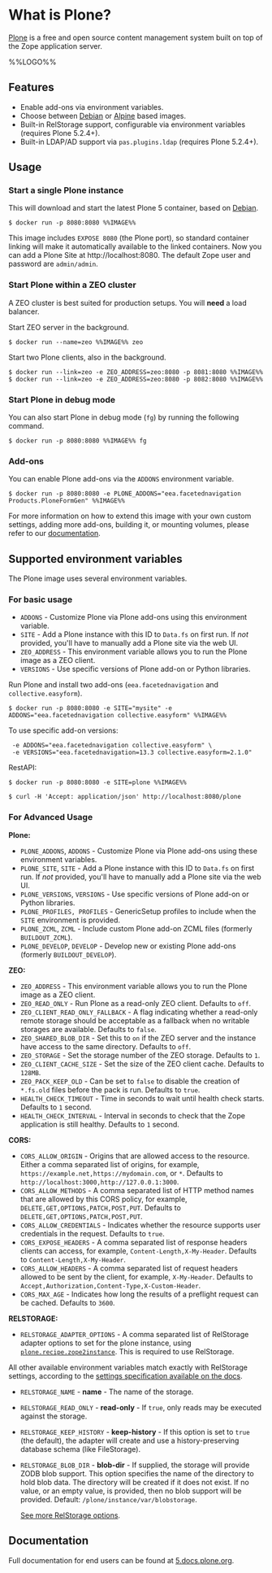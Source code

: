 # What is Plone?

[Plone](https://plone.org) is a free and open source content management system built on top of the Zope application server.

%%LOGO%%

## Features

-   Enable add-ons via environment variables.
-   Choose between [Debian](https://www.debian.org/) or [Alpine](http://www.alpinelinux.org/) based images.
-   Built-in RelStorage support, configurable via environment variables (requires Plone 5.2.4+).
-   Built-in LDAP/AD support via `pas.plugins.ldap` (requires Plone 5.2.4+).

## Usage

### Start a single Plone instance

This will download and start the latest Plone 5 container, based on [Debian](https://www.debian.org/).

```console
$ docker run -p 8080:8080 %%IMAGE%%
```

This image includes `EXPOSE 8080` (the Plone port), so standard container linking will make it automatically available to the linked containers. Now you can add a Plone Site at http://localhost:8080. The default Zope user and password are `admin/admin`.

### Start Plone within a ZEO cluster

A ZEO cluster is best suited for production setups. You will **need** a load balancer.

Start ZEO server in the background.

```console
$ docker run --name=zeo %%IMAGE%% zeo
```

Start two Plone clients, also in the background.

```console
$ docker run --link=zeo -e ZEO_ADDRESS=zeo:8080 -p 8081:8080 %%IMAGE%%
$ docker run --link=zeo -e ZEO_ADDRESS=zeo:8080 -p 8082:8080 %%IMAGE%%
```

### Start Plone in debug mode

You can also start Plone in debug mode (`fg`) by running the following command.

```console
$ docker run -p 8080:8080 %%IMAGE%% fg
```

### Add-ons

You can enable Plone add-ons via the `ADDONS` environment variable.

```console
$ docker run -p 8080:8080 -e PLONE_ADDONS="eea.facetednavigation Products.PloneFormGen" %%IMAGE%%
```

For more information on how to extend this image with your own custom settings, adding more add-ons, building it, or mounting volumes, please refer to our [documentation](https://5.docs.plone.org/manage/docker/docs/index.html).

## Supported environment variables

The Plone image uses several environment variables.

### For basic usage

-   `ADDONS` - Customize Plone via Plone add-ons using this environment variable.
-   `SITE` - Add a Plone instance with this ID to `Data.fs` on first run. If _not_ provided, you'll have to manually add a Plone site via the web UI.
-   `ZEO_ADDRESS` - This environment variable allows you to run the Plone image as a ZEO client.
-   `VERSIONS` - Use specific versions of Plone add-on or Python libraries.

Run Plone and install two add-ons (`eea.facetednavigation` and `collective.easyform`).

```console
$ docker run -p 8080:8080 -e SITE="mysite" -e ADDONS="eea.facetednavigation collective.easyform" %%IMAGE%%
```

To use specific add-on versions:

```console
 -e ADDONS="eea.facetednavigation collective.easyform" \
 -e VERSIONS="eea.facetednavigation=13.3 collective.easyform=2.1.0"
```

RestAPI:

```console
$ docker run -p 8080:8080 -e SITE=plone %%IMAGE%%

$ curl -H 'Accept: application/json' http://localhost:8080/plone
```

### For Advanced Usage

**Plone:**

-   `PLONE_ADDONS`, `ADDONS` - Customize Plone via Plone add-ons using these environment variables.
-   `PLONE_SITE`, `SITE` - Add a Plone instance with this ID to `Data.fs` on first run. If _not_ provided, you'll have to manually add a Plone site via the web UI.
-   `PLONE_VERSIONS`, `VERSIONS` - Use specific versions of Plone add-on or Python libraries.
-   `PLONE_PROFILES, PROFILES` - GenericSetup profiles to include when the `SITE` environment is provided.
-   `PLONE_ZCML`, `ZCML` - Include custom Plone add-on ZCML files (formerly `BUILDOUT_ZCML`).
-   `PLONE_DEVELOP`, `DEVELOP` - Develop new or existing Plone add-ons (formerly `BUILDOUT_DEVELOP`).

**ZEO:**

-   `ZEO_ADDRESS` - This environment variable allows you to run the Plone image as a ZEO client.
-   `ZEO_READ_ONLY` - Run Plone as a read-only ZEO client. Defaults to `off`.
-   `ZEO_CLIENT_READ_ONLY_FALLBACK` - A flag indicating whether a read-only remote storage should be acceptable as a fallback when no writable storages are available. Defaults to `false`.
-   `ZEO_SHARED_BLOB_DIR` - Set this to `on` if the ZEO server and the instance have access to the same directory. Defaults to `off`.
-   `ZEO_STORAGE` - Set the storage number of the ZEO storage. Defaults to `1`.
-   `ZEO_CLIENT_CACHE_SIZE` - Set the size of the ZEO client cache. Defaults to `128MB`.
-   `ZEO_PACK_KEEP_OLD` - Can be set to `false` to disable the creation of `*.fs.old` files before the pack is run. Defaults to `true`.
-   `HEALTH_CHECK_TIMEOUT` - Time in seconds to wait until health check starts. Defaults to `1` second.
-   `HEALTH_CHECK_INTERVAL` - Interval in seconds to check that the Zope application is still healthy. Defaults to `1` second.

**CORS:**

-   `CORS_ALLOW_ORIGIN` - Origins that are allowed access to the resource. Either a comma separated list of origins, for example, `https://example.net,https://mydomain.com`, or `*`. Defaults to `http://localhost:3000,http://127.0.0.1:3000`.
-   `CORS_ALLOW_METHODS` - A comma separated list of HTTP method names that are allowed by this CORS policy, for example, `DELETE,GET,OPTIONS,PATCH,POST,PUT`. Defaults to `DELETE,GET,OPTIONS,PATCH,POST,PUT`.
-   `CORS_ALLOW_CREDENTIALS` - Indicates whether the resource supports user credentials in the request. Defaults to `true`.
-   `CORS_EXPOSE_HEADERS` - A comma separated list of response headers clients can access, for example, `Content-Length,X-My-Header`. Defaults to `Content-Length,X-My-Header`.
-   `CORS_ALLOW_HEADERS` - A comma separated list of request headers allowed to be sent by the client, for example, `X-My-Header`. Defaults to `Accept,Authorization,Content-Type,X-Custom-Header`.
-   `CORS_MAX_AGE` - Indicates how long the results of a preflight request can be cached. Defaults to `3600`.

**RELSTORAGE:**

-   `RELSTORAGE_ADAPTER_OPTIONS` - A comma separated list of RelStorage adapter options to set for the plone instance, using [`plone.recipe.zope2instance`](https://relstorage.readthedocs.io/en/latest/configure-application.html#configuring-plone). This is required to use RelStorage.

All other available environment variables match exactly with RelStorage settings, according to the [settings specification available on the docs](https://relstorage.readthedocs.io/en/latest/relstorage-options.html).

-   `RELSTORAGE_NAME` - **name** - The name of the storage.
-   `RELSTORAGE_READ_ONLY` - **read-only** - If `true`, only reads may be executed against the storage.
-   `RELSTORAGE_KEEP_HISTORY` - **keep-history** - If this option is set to `true` (the default), the adapter will create and use a history-preserving database schema (like FileStorage).
-   `RELSTORAGE_BLOB_DIR` - **blob-dir** - If supplied, the storage will provide ZODB blob support. This option specifies the name of the directory to hold blob data. The directory will be created if it does not exist. If no value, or an empty value, is provided, then no blob support will be provided. Default: `/plone/instance/var/blobstorage`.

    [See more RelStorage options](https://relstorage.readthedocs.io/en/latest/relstorage-options.html).

## Documentation

Full documentation for end users can be found at [5.docs.plone.org](https://5.docs.plone.org/manage/docker/docs/index.html).
